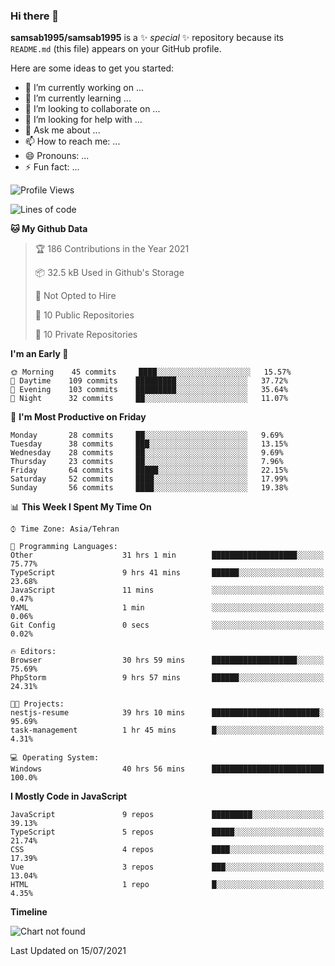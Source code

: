 ### Hi there 👋

**samsab1995/samsab1995** is a ✨ _special_ ✨ repository because its `README.md` (this file) appears on your GitHub profile.

Here are some ideas to get you started:

- 🔭 I’m currently working on ...
- 🌱 I’m currently learning ...
- 👯 I’m looking to collaborate on ...
- 🤔 I’m looking for help with ...
- 💬 Ask me about ...
- 📫 How to reach me: ...
- 😄 Pronouns: ...
- ⚡ Fun fact: ...

<!--START_SECTION:waka-->
![Profile Views](http://img.shields.io/badge/Profile%20Views-0-blue)

![Lines of code](https://img.shields.io/badge/From%20Hello%20World%20I%27ve%20Written-432877%20lines%20of%20code-blue)

**🐱 My Github Data** 

> 🏆 186 Contributions in the Year 2021
 > 
> 📦 32.5 kB Used in Github's Storage 
 > 
> 🚫 Not Opted to Hire
 > 
> 📜 10 Public Repositories 
 > 
> 🔑 10 Private Repositories  
 > 
**I'm an Early 🐤** 

```text
🌞 Morning    45 commits     ████░░░░░░░░░░░░░░░░░░░░░   15.57% 
🌆 Daytime    109 commits    █████████░░░░░░░░░░░░░░░░   37.72% 
🌃 Evening    103 commits    █████████░░░░░░░░░░░░░░░░   35.64% 
🌙 Night      32 commits     ██░░░░░░░░░░░░░░░░░░░░░░░   11.07%

```
📅 **I'm Most Productive on Friday** 

```text
Monday       28 commits     ██░░░░░░░░░░░░░░░░░░░░░░░   9.69% 
Tuesday      38 commits     ███░░░░░░░░░░░░░░░░░░░░░░   13.15% 
Wednesday    28 commits     ██░░░░░░░░░░░░░░░░░░░░░░░   9.69% 
Thursday     23 commits     ██░░░░░░░░░░░░░░░░░░░░░░░   7.96% 
Friday       64 commits     █████░░░░░░░░░░░░░░░░░░░░   22.15% 
Saturday     52 commits     ████░░░░░░░░░░░░░░░░░░░░░   17.99% 
Sunday       56 commits     ████░░░░░░░░░░░░░░░░░░░░░   19.38%

```


📊 **This Week I Spent My Time On** 

```text
⌚︎ Time Zone: Asia/Tehran

💬 Programming Languages: 
Other                    31 hrs 1 min        ███████████████████░░░░░░   75.77% 
TypeScript               9 hrs 41 mins       ██████░░░░░░░░░░░░░░░░░░░   23.68% 
JavaScript               11 mins             ░░░░░░░░░░░░░░░░░░░░░░░░░   0.47% 
YAML                     1 min               ░░░░░░░░░░░░░░░░░░░░░░░░░   0.06% 
Git Config               0 secs              ░░░░░░░░░░░░░░░░░░░░░░░░░   0.02%

🔥 Editors: 
Browser                  30 hrs 59 mins      ███████████████████░░░░░░   75.69% 
PhpStorm                 9 hrs 57 mins       ██████░░░░░░░░░░░░░░░░░░░   24.31%

🐱‍💻 Projects: 
nestjs-resume            39 hrs 10 mins      ████████████████████████░   95.69% 
task-management          1 hr 45 mins        █░░░░░░░░░░░░░░░░░░░░░░░░   4.31%

💻 Operating System: 
Windows                  40 hrs 56 mins      █████████████████████████   100.0%

```

**I Mostly Code in JavaScript** 

```text
JavaScript               9 repos             █████████░░░░░░░░░░░░░░░░   39.13% 
TypeScript               5 repos             █████░░░░░░░░░░░░░░░░░░░░   21.74% 
CSS                      4 repos             ████░░░░░░░░░░░░░░░░░░░░░   17.39% 
Vue                      3 repos             ███░░░░░░░░░░░░░░░░░░░░░░   13.04% 
HTML                     1 repo              █░░░░░░░░░░░░░░░░░░░░░░░░   4.35%

```


**Timeline**

![Chart not found](https://raw.githubusercontent.com/samsab1995/samsab1995/main/charts/bar_graph.png) 


 Last Updated on 15/07/2021
<!--END_SECTION:waka-->
